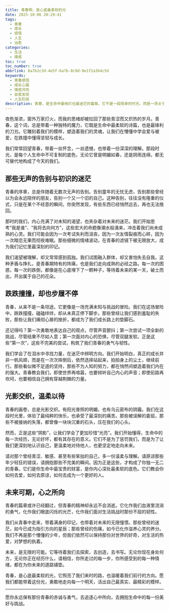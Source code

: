 ```yaml
---
title: 青春啊，是心底最柔软的光
date: 2025-10-06 20:29:41
tags:
  - 青春
  - 成长
  - 感悟
  - 人生
  - 治愈
categories:
  - 生活
  - 情感
toc: true
toc_number: true
abbrlink: 8a7b2c3d-4e5f-6a7b-8c9d-0e1f2a3b4c5d
keywords:
  - 青春感悟
  - 成长心路
  - 情感共鸣
  - 自我发现
  - 人生阶段
description: 青春，是生命中最绚烂也最迷茫的篇章。它不是一段简单的时光，而是一场关于自我、关于世界、关于爱的深刻探索。我们在这段旅程中跌跌撞撞，欢笑与泪水交织，每一次心跳都带着对未来的憧憬与不安。今天，我想和你一起，轻轻翻开这本名为“青春”的日记，感受那些无声的告别，那些初识的迷茫，以及那些最终汇聚成我们生命底色的温柔与力量。
---
```


夜色渐浓，窗外万家灯火，而我的思绪却被拉回了那些青涩而又炽热的岁月。青春，这个词，总是带着一种独特的魔力，它既是生命中最柔软的诗篇，也是最锋利的刀刃。它雕刻着我们的模样，塑造着我们的灵魂，让我们在懵懂中学会爱与被爱，在跌撞中懂得坚韧与成长。

我们常常回望青春，带着一丝怀念，一丝遗憾，也带着一份深深的理解。那段时光，是每个人生命中不可复制的底色，无论它曾是明媚如春，还是阴雨连绵，都无可替代地构成了今天的我们。

## 那些无声的告别与初识的迷茫

青春的序章，总是伴随着无数次无声的告别。告别童年的无忧无虑，告别那些曾经以为会永远陪伴的朋友，告别一个又一个旧的自己。这种告别，往往没有隆重的仪式，只是在某个不经意的瞬间，你突然发现，有些东西已经悄然远去，再也无法挽回。

那时的我们，内心充满了对未知的渴望，也夹杂着对未来的迷茫。我们开始思考“我是谁”、“我将去向何方”，这些宏大的命题像潮水般涌来，冲击着我们尚未成熟的心灵。我们可能会因为一次考试失利而沮丧，因为一次友情裂痕而心碎，因为一次暗恋无果而彻夜难眠。那些细微的情绪波动，在青春的滤镜下被无限放大，成为我们记忆里最深刻的印记。

我们渴望被理解，却又常常感到孤独。我们试图融入群体，却又害怕失去自我。这种矛盾与挣扎，是青春期特有的阵痛，也是我们走向成熟的必经之路。每一次的困惑，每一次的跌倒，都像是在心底埋下了一颗种子，等待着未来的某一天，破土而出，开出属于自己的花朵。

## 跌跌撞撞，却也步履不停

青春，从来不是一条坦途。它更像是一场充满未知与挑战的冒险。我们在这场冒险中，跌跌撞撞，磕磕绊绊，却从未真正停下脚步。那些曾经让我们感到羞耻的失败，那些让我们痛彻心扉的挫折，都成为了我们成长路上的垫脚石。

还记得吗？第一次勇敢地表达自己的观点，尽管声音颤抖；第一次尝试一项全新的挑战，尽管结果不尽如人意；第一次面对内心的恐惧，尽管双腿发软。正是这些“第一次”，这些不完美的尝试，构筑了我们青春的勇气与韧性。

我们学会了在泪水中寻找力量，在迷茫中辨明方向。我们开始明白，真正的成长并非一帆风顺，而是在一次次摔倒后，依然选择站起来，拍拍身上的尘土，继续前行。那些看似微不足道的坚持，那些不为人知的努力，都在悄然间塑造着我们内在的强大。青春教会我们，即使世界再喧嚣，也要倾听自己内心的声音；即使前路再坎坷，也要相信自己拥有穿越荆棘的力量。

## 光影交织，温柔以待

青春的画卷，总是光影交织。有阳光普照的明媚，也有乌云密布的阴霾。我们在这段时光里，体验了最纯粹的快乐，也承受了最深刻的痛苦。那些被误解的委屈，那些不被接纳的失落，都曾像一块块沉重的石头，压在我们的心头。

然而，正是这些“阴影”，让我们学会了更加珍惜“光亮”。我们开始懂得，生命中的每一次经历，无论好坏，都有其存在的意义。它们不是为了惩罚我们，而是为了让我们更深刻地认识自己，更温柔地对待他人，也更坚定地走向未来。

请对那个曾经青涩、敏感、甚至有些笨拙的自己，多一份温柔与理解。请原谅那些年少轻狂的错误，请拥抱那些不完美的瞬间。因为正是这些，才构成了你独一无二的青春。它们是你生命中最宝贵的财富，是你内心深处最柔软的底色。它们教会你如何去爱，如何去原谅，如何去成为一个更好的人。

## 未来可期，心之所向

青春的篇章或许已经翻过，但青春的精神却永远不会消逝。它化作我们血液里流淌的勇气，化作我们眼底闪烁的光芒，化作我们面对生活挑战时那份不屈的韧性。

我们从青春中走来，带着满身的印记，也带着对未来的无限憧憬。那些曾经的迷茫，如今已成为指引方向的星辰；那些曾经的伤痛，如今已化作滋养心灵的养分。我们不再是那个懵懂的少年，但我们依然可以保持那份对世界的好奇，对生活的热爱，对梦想的执着。

未来，是无限的可能。它等待着我们去探索，去创造，去书写。无论你现在身处何方，无论你正在经历什么，请相信，你所走过的每一步，你所感受到的每一种情绪，都在为你未来的道路铺垫。

青春，是心底最柔软的光，它照亮了我们来时的路，也温暖着我们前行的方向。愿我们都能带着这份光，勇敢地走向每一个明天，活出自己最真实、最精彩的模样。

---
愿你永远保有那份青春的赤诚与勇气，去追逐心中所向，去拥抱生命中的每一份美好与挑战。